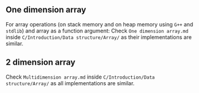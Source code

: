 ## One dimension array

For array operations (on stack memory and on heap memory using ``G++`` and ``stdlib``) and array as a function argument: Check ``One dimension array.md`` inside ``C/Introduction/Data structure/Array/`` as their implementations are similar.

## 2 dimension array

Check ``Multidimension array.md`` inside ``C/Introduction/Data structure/Array/`` as all implementations are similar.